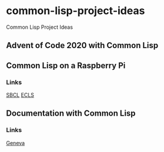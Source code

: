 # common-lisp-project-ideas
Common Lisp Project Ideas

## Advent of Code 2020 with Common Lisp

## Common Lisp on a Raspberry Pi

### Links

[SBCL](https://www.raspberrypi.org/forums/viewtopic.php?t=65929#p596193)
[ECLS](https://blog.hdurer.net/posts/2012/07/23_building-my-own-ecl-for-and-on-the-raspberry-pi.html)

## Documentation with Common Lisp

### Links

[Geneva](https://40ants.com/lisp-project-of-the-day/2020/09/0177-geneva.html)
